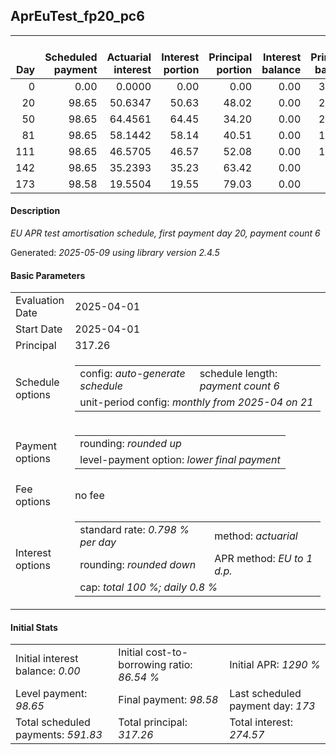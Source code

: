 <h2>AprEuTest_fp20_pc6</h2>
<table>
    <thead style="vertical-align: bottom;">
        <th style="text-align: right;">Day</th>
        <th style="text-align: right;">Scheduled payment</th>
        <th style="text-align: right;">Actuarial interest</th>
        <th style="text-align: right;">Interest portion</th>
        <th style="text-align: right;">Principal portion</th>
        <th style="text-align: right;">Interest balance</th>
        <th style="text-align: right;">Principal balance</th>
        <th style="text-align: right;">Total actuarial interest</th>
        <th style="text-align: right;">Total interest</th>
        <th style="text-align: right;">Total principal</th>
    </thead>
    <tr style="text-align: right;">
        <td class="ci00">0</td>
        <td class="ci01" style="white-space: nowrap;">0.00</td>
        <td class="ci02">0.0000</td>
        <td class="ci03">0.00</td>
        <td class="ci04">0.00</td>
        <td class="ci05">0.00</td>
        <td class="ci06">317.26</td>
        <td class="ci07">0.0000</td>
        <td class="ci08">0.00</td>
        <td class="ci09">0.00</td>
    </tr>
    <tr style="text-align: right;">
        <td class="ci00">20</td>
        <td class="ci01" style="white-space: nowrap;">98.65</td>
        <td class="ci02">50.6347</td>
        <td class="ci03">50.63</td>
        <td class="ci04">48.02</td>
        <td class="ci05">0.00</td>
        <td class="ci06">269.24</td>
        <td class="ci07">50.6347</td>
        <td class="ci08">50.63</td>
        <td class="ci09">48.02</td>
    </tr>
    <tr style="text-align: right;">
        <td class="ci00">50</td>
        <td class="ci01" style="white-space: nowrap;">98.65</td>
        <td class="ci02">64.4561</td>
        <td class="ci03">64.45</td>
        <td class="ci04">34.20</td>
        <td class="ci05">0.00</td>
        <td class="ci06">235.04</td>
        <td class="ci07">115.0908</td>
        <td class="ci08">115.08</td>
        <td class="ci09">82.22</td>
    </tr>
    <tr style="text-align: right;">
        <td class="ci00">81</td>
        <td class="ci01" style="white-space: nowrap;">98.65</td>
        <td class="ci02">58.1442</td>
        <td class="ci03">58.14</td>
        <td class="ci04">40.51</td>
        <td class="ci05">0.00</td>
        <td class="ci06">194.53</td>
        <td class="ci07">173.2349</td>
        <td class="ci08">173.22</td>
        <td class="ci09">122.73</td>
    </tr>
    <tr style="text-align: right;">
        <td class="ci00">111</td>
        <td class="ci01" style="white-space: nowrap;">98.65</td>
        <td class="ci02">46.5705</td>
        <td class="ci03">46.57</td>
        <td class="ci04">52.08</td>
        <td class="ci05">0.00</td>
        <td class="ci06">142.45</td>
        <td class="ci07">219.8054</td>
        <td class="ci08">219.79</td>
        <td class="ci09">174.81</td>
    </tr>
    <tr style="text-align: right;">
        <td class="ci00">142</td>
        <td class="ci01" style="white-space: nowrap;">98.65</td>
        <td class="ci02">35.2393</td>
        <td class="ci03">35.23</td>
        <td class="ci04">63.42</td>
        <td class="ci05">0.00</td>
        <td class="ci06">79.03</td>
        <td class="ci07">255.0447</td>
        <td class="ci08">255.02</td>
        <td class="ci09">238.23</td>
    </tr>
    <tr style="text-align: right;">
        <td class="ci00">173</td>
        <td class="ci01" style="white-space: nowrap;">98.58</td>
        <td class="ci02">19.5504</td>
        <td class="ci03">19.55</td>
        <td class="ci04">79.03</td>
        <td class="ci05">0.00</td>
        <td class="ci06">0.00</td>
        <td class="ci07">274.5952</td>
        <td class="ci08">274.57</td>
        <td class="ci09">317.26</td>
    </tr>
</table>
<h4>Description</h4>
<p><i>EU APR test amortisation schedule, first payment day 20, payment count 6</i></p>
<p>Generated: <i>2025-05-09 using library version 2.4.5</i></p>
<h4>Basic Parameters</h4>
<table>
    <tr>
        <td>Evaluation Date</td>
        <td>2025-04-01</td>
    </tr>
    <tr>
        <td>Start Date</td>
        <td>2025-04-01</td>
    </tr>
    <tr>
        <td>Principal</td>
        <td>317.26</td>
    </tr>
    <tr>
        <td>Schedule options</td>
        <td>
            <table>
                <tr>
                    <td>config: <i>auto-generate schedule</i></td>
                    <td>schedule length: <i><i>payment count</i> 6</i></td>
                </tr>
                <tr>
                    <td colspan="2" style="white-space: nowrap;">unit-period config: <i>monthly from 2025-04 on 21</i></td>
                </tr>
            </table>
        </td>
    </tr>
    <tr>
        <td>Payment options</td>
        <td>
            <table>
                <tr>
                    <td>rounding: <i>rounded up</i></td>
                </tr>
                <tr>
                    <td>level-payment option: <i>lower&nbsp;final&nbsp;payment</i></td>
                </tr>
            </table>
        </td>
    </tr>
    <tr>
        <td>Fee options</td>
        <td>no fee
        </td>
    </tr>
    <tr>
        <td>Interest options</td>
        <td>
            <table>
                <tr>
                    <td>standard rate: <i>0.798 % per day</i></td>
                    <td>method: <i>actuarial</i></td>
                </tr>
                <tr>
                    <td>rounding: <i>rounded down</i></td>
                    <td>APR method: <i>EU to 1 d.p.</i></td>
                </tr>
                <tr>
                    <td colspan="2">cap: <i>total 100 %; daily 0.8 %</td>
                </tr>
            </table>
        </td>
    </tr>
</table>
<h4>Initial Stats</h4>
<table>
    <tr>
        <td>Initial interest balance: <i>0.00</i></td>
        <td>Initial cost-to-borrowing ratio: <i>86.54 %</i></td>
        <td>Initial APR: <i>1290 %</i></td>
    </tr>
    <tr>
        <td>Level payment: <i>98.65</i></td>
        <td>Final payment: <i>98.58</i></td>
        <td>Last scheduled payment day: <i>173</i></td>
    </tr>
    <tr>
        <td>Total scheduled payments: <i>591.83</i></td>
        <td>Total principal: <i>317.26</i></td>
        <td>Total interest: <i>274.57</i></td>
    </tr>
</table>